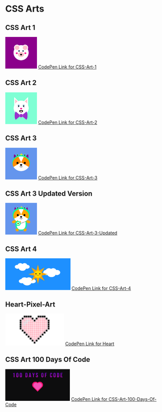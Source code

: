 # CSS Arts

## CSS Art 1
<img src="/images/1.png" width=100px height=100px> [CodePen Link for CSS-Art-1](https://codepen.io/S4ch1/full/BadpwRa)

## CSS Art 2
<img src="/images/2.png" width=100px height=100px> [CodePen Link for CSS-Art-2](https://codepen.io/S4ch1/full/VwzpQQE)

## CSS Art 3
<img src="/images/3.png" width=100px height=100px> [CodePen Link for CSS-Art-3](https://codepen.io/S4ch1/full/yLobbQa)

## CSS Art 3 Updated Version
<img src="/images/CSS-Art3-Full.png" width=100px height=100px> [CodePen Link for CSS-Art-3-Updated](https://codepen.io/S4ch1/full/JjyJRpj)

## CSS Art 4
<img src="/images/4.png" width=auto height=100px> [CodePen Link for CSS-Art-4](https://codepen.io/S4ch1/full/LYjywzV)

## Heart-Pixel-Art
<img src="/images/Heart.png" width=auto height=100px> [CodePen Link for Heart](https://codepen.io/S4ch1/full/XWeEVrg)

## CSS  Art 100 Days Of Code
<img src="/images/hdc.png" width=auto height=100px> [CodePen Link for CSS-Art-100-Days-Of-Code](https://codepen.io/S4ch1/full/ExwEKgz)

